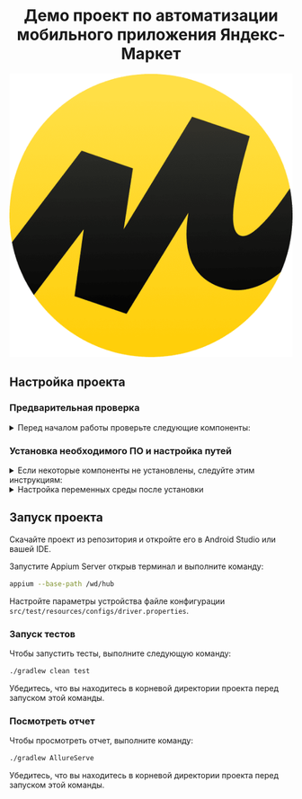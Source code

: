 <h1 align="center">Демо проект по автоматизации мобильного приложения <strong>Яндекс-Маркет</strong></h1>

<p align="center">
  <img src=".github/logo/logo.png" alt="Яндекс-Маркет">
</p>

## Настройка проекта

### Предварительная проверка

<details>
<summary>Перед началом работы проверьте следующие компоненты:</summary>

#### Проверка установленных компонентов

Откройте терминал (на macOS) или командную строку/PowerShell (на Windows) и выполните следующие команды:

```bash
java -version       # Проверка Java
node -v             # Проверка Node.js
npm -v              # Проверка NPM
appium -v           # Проверка Appium
adb version         # Проверка Android Debug Bridge
echo $ANDROID_HOME  # Проверка пути Android SDK (macOS)
echo $JAVA_HOME     # Проверка пути Java JDK (macOS)
echo %ANDROID_HOME% # Проверка пути Android SDK (Windows)
echo %JAVA_HOME%    # Проверка пути Java JDK (Windows)
```

</details>

### Установка необходимого ПО и настройка путей

<details>
<summary>Если некоторые компоненты не установлены, следуйте этим инструкциям:</summary>

1. **Java Development Kit (JDK):** [Скачайте и установите JDK](https://www.oracle.com/java/technologies/javase/jdk17-archive-downloads.html)
2. **Node.js и NPM:** [Скачайте и установите Node.js (включает NPM)](https://nodejs.org/en/)
3. **Android Studio:** [Скачайте и установите Android Studio](https://developer.android.com/studio)
4. **Appium:** В терминале выполните команду `npm install -g appium`

</details>

<details>
<summary>Настройка переменных среды после установки</summary>

#### Для macOS:

Добавьте следующие строки в файл `.zshrc` (если используете zsh) или `.bash_profile` (если используете Bash), затем перезапустите терминал:

```bash
export ANDROID_HOME=$HOME/Library/Android/sdk
export PATH="$PATH:$ANDROID_HOME/emulator:$ANDROID_HOME/tools:$ANDROID_HOME/tools/bin:$ANDROID_HOME/platform-tools"
export JAVA_HOME=$(/usr/libexec/java_home -v 17)
```

Для применения изменений выполните в терминале:

```bash
source ~/.zshrc  # Для zsh
source ~/.bash_profile  # Для Bash
```

#### Для Windows:

Настройте переменные среды через системный интерфейс:

1. Откройте "Системные настройки" > "Дополнительные параметры системы" > "Переменные среды".
2. Создайте новую переменную среды `ANDROID_HOME` и установите её значение, например, `C:\Users\YOUR_USERNAME\AppData\Local\Android\Sdk`.
3. Добавьте пути к инструментам Android SDK в переменную среды `Path`.

Или временно установите переменные среды в командной строке (эти изменения будут действовать только в открытом окне командной строки):

```cmd
set ANDROID_HOME=C:\Users\YOUR_USERNAME\AppData\Local\Android\Sdk
set JAVA_HOME=C:\Path\To\Your\JDK17
set PATH=%PATH%;%ANDROID_HOME%\emulator;%ANDROID_HOME%\tools;%ANDROID_HOME%\tools\bin;%ANDROID_HOME%\platform-tools
```

Перезапустите командную строку или PowerShell, чтобы изменения вступили в силу.

</details>

## Запуск проекта

Скачайте проект из репозитория и откройте его в Android Studio или вашей IDE.

Запустите Appium Server открыв терминал и выполните команду:
```bash
appium --base-path /wd/hub
```
Настройте параметры устройства файле конфигурации `src/test/resources/configs/driver.properties`.

### Запуск тестов

Чтобы запустить тесты, выполните следующую команду:

```bash
./gradlew clean test
```

Убедитесь, что вы находитесь в корневой директории проекта перед запуском этой команды.

### Посмотреть отчет

Чтобы просмотреть отчет, выполните команду:

```bash
./gradlew AllureServe
```

Убедитесь, что вы находитесь в корневой директории проекта перед запуском этой команды.